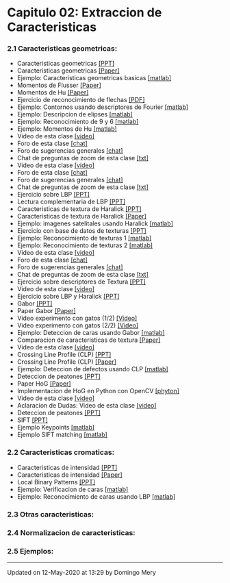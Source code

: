 
# Capitulo 02: Extraccion de Caracteristicas
### 2.1 Caracteristicas geometricas:
* Caracteristicas geometricas [[PPT]](https://github.com/domingomery/patrones/blob/master/clases/Cap02_Extraccion_de_Caracteristicas/presentations/PAT02_GeometricFeatures.pptx)
* Caracteristicas geometricas [[Paper]](https://github.com/domingomery/patrones/blob/master/clases/Cap02_Extraccion_de_Caracteristicas/papers/PAT02_GeometricFeatures.pdf)
* Ejemplo: Caracteristicas geometricas basicas [[matlab]](https://github.com/domingomery/patrones/blob/master/clases/Cap02_Extraccion_de_Caracteristicas/matlab/PAT02_BasicGeoFeatures.m)
* Momentos de Flusser [[Paper]](https://github.com/domingomery/patrones/blob/master/clases/Cap02_Extraccion_de_Caracteristicas/papers/Flusser_Moments.pdf)
* Momentos de Hu [[Paper]](https://github.com/domingomery/patrones/blob/master/clases/Cap02_Extraccion_de_Caracteristicas/papers/Hu_Moments.pdf)
* Ejercicio de reconocimiento de flechas [[PDF]](https://github.com/domingomery/patrones/blob/master/clases/Cap02_Extraccion_de_Caracteristicas/presentations/PAT02_EjercicioFlechas.pdf)
* Ejemplo: Contornos usando descriptores de Fourier [[matlab]](https://github.com/domingomery/patrones/blob/master/clases/Cap02_Extraccion_de_Caracteristicas/matlab/PAT02_FourierDescriptors.m)
* Ejemplo: Descripcion de elipses [[matlab]](https://github.com/domingomery/patrones/blob/master/clases/Cap02_Extraccion_de_Caracteristicas/matlab/PAT02_GeoEllipses.m)
* Ejemplo: Reconocimiento de 9 y 6 [[matlab]](https://github.com/domingomery/patrones/blob/master/clases/Cap02_Extraccion_de_Caracteristicas/matlab/PAT02_GeoFeatures_96.m)
* Ejemplo: Momentos de Hu [[matlab]](https://github.com/domingomery/patrones/blob/master/clases/Cap02_Extraccion_de_Caracteristicas/matlab/PAT02_HuMoments.m)
* Video de esta clase [[video]](https://youtu.be/J8nhfgUTXXs)
* Foro de esta clase [[chat]](https://github.com/domingomery/patrones/issues/8)
* Foro de sugerencias generales [[chat]](https://github.com/domingomery/patrones/issues/9)
* Chat de preguntas de zoom de esta clase [[txt]](https://github.com/domingomery/patrones/blob/master/clases/Cap02_Extraccion_de_Caracteristicas/presentations/PAT02_ChatPreguntas_Clase_03_170320.txt)
* Video de esta clase [[video]](https://youtu.be/7woR1nDc9r0)
* Foro de esta clase [[chat]](https://github.com/domingomery/patrones/issues/10)
* Foro de sugerencias generales [[chat]](https://github.com/domingomery/patrones/issues/9)
* Chat de preguntas de zoom de esta clase [[txt]](https://github.com/domingomery/patrones/blob/master/clases/Cap02_Extraccion_de_Caracteristicas/presentations/PAT02_ChatPreguntas_Clase_03_170320.txt)
* Ejercicio sobre LBP [[PPT]](https://github.com/domingomery/patrones/blob/master/clases/Cap02_Extraccion_de_Caracteristicas/presentations/PAT02_QuizLBP.pptx)
* Lectura complementaria de LBP [[PPT]](http://www.scholarpedia.org/article/Local_Binary_Patterns)
* Caracteristicas de textura de Haralick [[PPT]](https://github.com/domingomery/patrones/blob/master/clases/Cap02_Extraccion_de_Caracteristicas/presentations/PAT02_HaralickTexture.pptx)
* Caracteristicas de textura de Haralick [[Paper]](https://github.com/domingomery/patrones/blob/master/clases/Cap02_Extraccion_de_Caracteristicas/papers/Haralick_Textures.pdf)
* Ejemplo: imagenes satelitales usando Haralick [[matlab]](https://github.com/domingomery/patrones/blob/master/clases/Cap02_Extraccion_de_Caracteristicas/matlab/PAT02_TexturesHaralick.m)
* Ejercicio con base de datos de texturas [[PPT]](https://github.com/domingomery/patrones/blob/master/clases/Cap02_Extraccion_de_Caracteristicas/presentations/PAT02_Ejercicio_111_Texturas.pptx)
* Ejemplo: Reconocimiento de texturas 1 [[matlab]](https://github.com/domingomery/patrones/blob/master/clases/Cap02_Extraccion_de_Caracteristicas/matlab/PAT02_TextureRecognition_1.m)
* Ejemplo: Reconocimiento de texturas 2 [[matlab]](https://github.com/domingomery/patrones/blob/master/clases/Cap02_Extraccion_de_Caracteristicas/matlab/PAT02_TextureRecognition_2.m)
* Video de esta clase [[video]](https://youtu.be/w1T-gzD4gDo)
* Foro de esta clase [[chat]](https://github.com/domingomery/patrones/issues/11)
* Foro de sugerencias generales [[chat]](https://github.com/domingomery/patrones/issues/9)
* Chat de preguntas de zoom de esta clase [[txt]](https://github.com/domingomery/patrones/blob/master/clases/Cap02_Extraccion_de_Caracteristicas/presentations/PAT02_ChatPreguntas_Clase_03_170320.txt)
* Ejercicio sobre descriptores de Textura [[PPT]](https://github.com/domingomery/patrones/blob/master/clases/Cap02_Extraccion_de_Caracteristicas/presentations/PAT02_QuizTexturas.pptx)
* Video de esta clase [[video]](https://youtu.be/qaENVpUg0dk)
* Ejercicio sobre LBP y Haralick [[PPT]](https://github.com/domingomery/patrones/blob/master/clases/Cap02_Extraccion_de_Caracteristicas/presentations/PAT02_QuizTexturas.pptx)
* Gabor [[PPT]](https://github.com/domingomery/patrones/blob/master/clases/Cap02_Extraccion_de_Caracteristicas/presentations/PAT02_Gabor.pptx)
* Paper Gabor [[Paper]](https://github.com/domingomery/patrones/blob/master/clases/Cap02_Extraccion_de_Caracteristicas/papers/Manjunath_GaborFeatures1996.pdf)
* Video experimento con gatos (1/2) [[Video]](https://youtu.be/IOHayh06LJ4)
* Video experimento con gatos (2/2) [[Video]](https://youtu.be/QzkMo45pcUo)
* Ejemplo: Deteccion de caras usando Gabor [[matlab]](https://github.com/domingomery/patrones/blob/master/clases/Cap02_Extraccion_de_Caracteristicas/matlab/PAT02_FaceDetection_Gabor.m)
* Comparacion de caracteristicas de textura [[Paper]](https://github.com/domingomery/patrones/blob/master/clases/Cap02_Extraccion_de_Caracteristicas/papers/Randen_ComparativeTextures.pdf)
* Video de esta clase [[video]](https://youtu.be/y-Kl5-v8qqQ)
* Crossing Line Profile (CLP) [[PPT]](https://github.com/domingomery/patrones/blob/master/clases/Cap02_Extraccion_de_Caracteristicas/presentations/PAT02_CrossingLineProfiles.pptx)
* Crossing Line Profile (CLP) [[Paper]](https://github.com/domingomery/patrones/blob/master/clases/Cap02_Extraccion_de_Caracteristicas/papers/Mery_CrossingLineProfiles.pdf)
* Ejemplo: Deteccion de defectos usando CLP [[matlab]](https://github.com/domingomery/patrones/blob/master/clases/Cap02_Extraccion_de_Caracteristicas/matlab/PAT02_CLP.m)
* Deteccion de peatones [[PPT]](https://github.com/domingomery/patrones/blob/master/clases/Cap02_Extraccion_de_Caracteristicas/presentations/PAT02_HoG_HumanDetection.pptx)
* Paper HoG [[Paper]](https://hal.inria.fr/file/index/docid/548512/filename/hog_cvpr2005.pdf)
* Implementacion de HoG en Python con OpenCV [[phyton]](https://www.learnopencv.com/histogram-of-oriented-gradients/)
* Video de esta clase [[video]](https://youtu.be/knTGuNeu1Zo)
* Aclaracion de Dudas: Video de esta clase [[video]](https://youtu.be/BrWdtf0D3qI)
* Deteccion de peatones [[PPT]](https://github.com/domingomery/patrones/blob/master/clases/Cap02_Extraccion_de_Caracteristicas/presentations/PAT02_HoG_HumanDetection.pptx)
* SIFT [[PPT]](https://github.com/domingomery/patrones/blob/master/clases/Cap02_Extraccion_de_Caracteristicas/presentations/PAT02_SIFT_ObjectDetection.pptx)
* Ejemplo Keypoints [[matlab]](https://github.com/domingomery/patrones/blob/master/clases/Cap02_Extraccion_de_Caracteristicas/matlab/PAT02_SIFT_DoG_Keypoints.m)
* Ejemplo SIFT matching [[matlab]](https://github.com/domingomery/patrones/blob/master/clases/Cap02_Extraccion_de_Caracteristicas/matlab/PAT02_SIFT.m)
### 2.2 Caracteristicas cromaticas:
* Caracteristicas de intensidad [[PPT]](https://github.com/domingomery/patrones/blob/master/clases/Cap02_Extraccion_de_Caracteristicas/presentations/PAT02_IntensityFeatures.pptx)
* Caracteristicas de intensidad [[Paper]](https://github.com/domingomery/patrones/blob/master/clases/Cap02_Extraccion_de_Caracteristicas/papers/PAT02_IntensityFeatures.pdf)
* Local Binary Patterns [[PPT]](https://github.com/domingomery/patrones/blob/master/clases/Cap02_Extraccion_de_Caracteristicas/presentations/PAT02_LocalBinaryPatterns.pptx)
* Ejemplo: Verificacion de caras [[matlab]](https://github.com/domingomery/patrones/blob/master/clases/Cap02_Extraccion_de_Caracteristicas/matlab/PAT02_LBP_FaceVerification.m)
* Ejemplo: Reconocimiento de caras usando LBP [[matlab]](https://github.com/domingomery/patrones/blob/master/clases/Cap02_Extraccion_de_Caracteristicas/matlab/PAT02_FaceRecognition_simple.m)
### 2.3 Otras caracteristicas:
### 2.4 Normalizacion de caracteristicas:
### 2.5 Ejemplos:
---


Updated on 12-May-2020 at 13:29 by Domingo Mery
